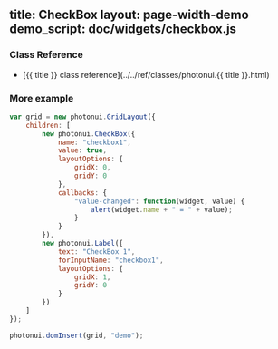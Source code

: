 title: CheckBox
layout: page-width-demo
demo_script: doc/widgets/checkbox.js
---

### Class Reference

* [{{ title }} class reference](../../ref/classes/photonui.{{ title }}.html)


### More example

```javascript
var grid = new photonui.GridLayout({
    children: [
        new photonui.CheckBox({
            name: "checkbox1",
            value: true,
            layoutOptions: {
                gridX: 0,
                gridY: 0
            },
            callbacks: {
                "value-changed": function(widget, value) {
                    alert(widget.name + " = " + value);
                }
            }
        }),
        new photonui.Label({
            text: "CheckBox 1",
            forInputName: "checkbox1",
            layoutOptions: {
                gridX: 1,
                gridY: 0
            }
        })
    ]
});

photonui.domInsert(grid, "demo");
```


